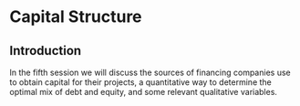 # Capital Structure
## Introduction
In the fifth session we will discuss the sources of financing companies use to obtain capital for their projects, a quantitative way to determine the optimal mix of debt and equity, and some relevant qualitative variables.
